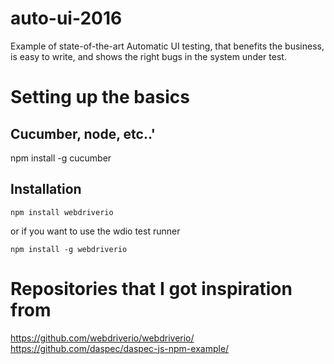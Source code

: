 # auto-ui-2016
Example of state-of-the-art Automatic UI testing, that benefits the business, is easy to write, and shows the right bugs in the system under test.


# Setting up the basics
## Cucumber, node, etc..'

npm install -g cucumber

## Installation

```shell
npm install webdriverio
```

or if you want to use the wdio test runner

```shell
npm install -g webdriverio
```

# Repositories that I got inspiration from

https://github.com/webdriverio/webdriverio/
https://github.com/daspec/daspec-js-npm-example/
